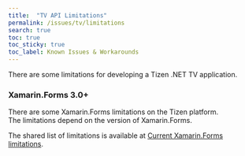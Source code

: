 ```yaml
---
title:  "TV API Limitations"
permalink: /issues/tv/limitations
search: true
toc: true
toc_sticky: true
toc_label: Known Issues & Workarounds
---
```


There are some limitations for developing a Tizen .NET TV application.

### Xamarin.Forms 3.0+

There are some Xamarin.Forms limitations on the Tizen platform.<br/>
The limitations depend on the version of Xamarin.Forms.

The shared list of limitations is available at [Current Xamarin.Forms limitations](https://developer.tizen.org/development/api-reference/.net-application/current-xamarin.forms-limitations).


